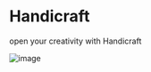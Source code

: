 # Handicraft
open your creativity with Handicraft

![image](https://user-images.githubusercontent.com/114669697/213747882-7da9b7f1-6dd3-4b12-a359-7f5bd5da3cc9.png)

